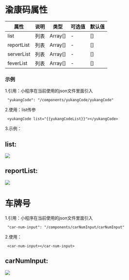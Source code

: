# 渝康码属性
|  属性   | 说明  |   类型   | 可选值  | 默认值 |
|  ----   | ----  |  ----   |  ----  |  ----  | 
| list  | 列表 |    Array[] |  -  |    []     |
| reportList  | 列表 |Array[] |  -  |    []   |
| serverList  | 列表 |Array[] |  -  |    []   |
| feverList  | 列表 |Array[] |  -  |    []   |

### 示例

1.引用：小程序在当前使用的json文件里面引入

     "yukangCode": "/components/yukangCode/yukangCode" 

2.使用：list传参

     <yukangCode list="{{yukangCodeList}}"></yukangCode> 


3.示例：
## list:

![](https://s1.ax1x.com/2022/05/09/OGn5LV.png)

## reportList:

![](https://s1.ax1x.com/2022/05/07/OQeAtx.md.png)


# 车牌号

1.引用：小程序在当前使用的json文件里面引入

     "car-num-input": "/components/carNumInput/carNumInput" 

2.使用：

     <car-num-input></car-num-input> 

## carNumInput:

![](https://s1.ax1x.com/2022/05/07/OQegvF.png)
